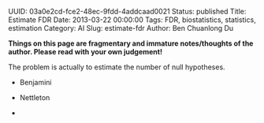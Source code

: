 UUID: 03a0e2cd-fce2-48ec-9fdd-4addcaad0021
Status: published
Title: Estimate FDR
Date: 2013-03-22 00:00:00
Tags: FDR, biostatistics, statistics, estimation
Category: AI
Slug: estimate-fdr
Author: Ben Chuanlong Du

**Things on this page are fragmentary and immature notes/thoughts of the author. Please read with your own judgement!**
 

The problem is actually to estimate the number of null hypotheses. 

- Benjamini 

- Nettleton 

- 


